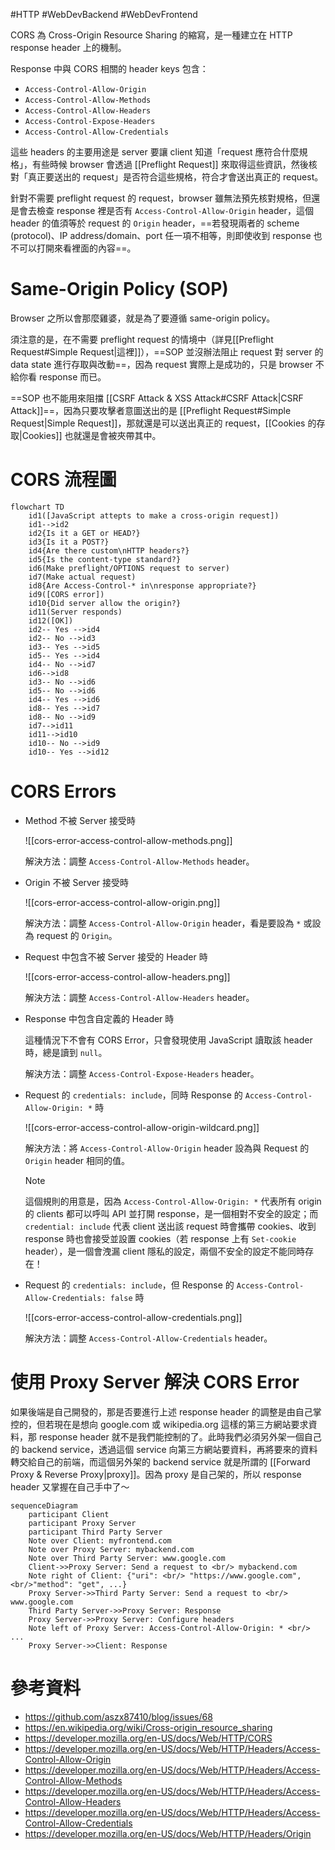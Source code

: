 #HTTP #WebDevBackend #WebDevFrontend

CORS 為 Cross-Origin Resource Sharing 的縮寫，是一種建立在 HTTP response header 上的機制。

Response 中與 CORS 相關的 header keys 包含：

- `Access-Control-Allow-Origin`
- `Access-Control-Allow-Methods`
- `Access-Control-Allow-Headers`
- `Access-Control-Expose-Headers`
- `Access-Control-Allow-Credentials`

這些 headers 的主要用途是 server 要讓 client 知道「request 應符合什麼規格」，有些時候 browser 會透過 [[Preflight Request]] 來取得這些資訊，然後核對「真正要送出的 request」是否符合這些規格，符合才會送出真正的 request。

針對不需要 preflight request 的 request，browser 雖無法預先核對規格，但還是會去檢查 response 裡是否有 `Access-Control-Allow-Origin`  header，這個 header 的值須等於 request 的 `Origin` header，==若發現兩者的 scheme (protocol)、IP address/domain、port 任一項不相等，則即使收到 response 也不可以打開來看裡面的內容==。

# Same-Origin Policy (SOP)

Browser 之所以會那麼雞婆，就是為了要遵循 same-origin policy。

須注意的是，在不需要 preflight request 的情境中（詳見[[Preflight Request#Simple Request|這裡]]），==SOP 並沒辦法阻止 request 對 server 的 data state 進行存取與改動==，因為 request 實際上是成功的，只是 browser 不給你看 response 而已。

==SOP 也不能用來阻擋 [[CSRF Attack & XSS Attack#CSRF Attack|CSRF Attack]]==，因為只要攻擊者意圖送出的是 [[Preflight Request#Simple Request|Simple Request]]，那就還是可以送出真正的 request，[[Cookies 的存取|Cookies]] 也就還是會被夾帶其中。

# CORS 流程圖

```mermaid
flowchart TD
    id1([JavaScript attepts to make a cross-origin request])
    id1-->id2
    id2{Is it a GET or HEAD?}
    id3{Is it a POST?}
    id4{Are there custom\nHTTP headers?}
    id5{Is the content-type standard?}
    id6(Make preflight/OPTIONS request to server)
    id7(Make actual request)
    id8{Are Access-Control-* in\nresponse appropriate?}
    id9([CORS error])
    id10{Did server allow the origin?}
    id11(Server responds)
    id12([OK])
    id2-- Yes -->id4
    id2-- No -->id3
    id3-- Yes -->id5
    id5-- Yes -->id4
    id4-- No -->id7
    id6-->id8
    id3-- No -->id6
    id5-- No -->id6
    id4-- Yes -->id6
    id8-- Yes -->id7
    id8-- No -->id9
    id7-->id11
    id11-->id10
    id10-- No -->id9
    id10-- Yes -->id12
```

# CORS Errors

- Method 不被 Server 接受時

    ![[cors-error-access-control-allow-methods.png]]

    解決方法：調整 `Access-Control-Allow-Methods` header。

- Origin 不被 Server 接受時

    ![[cors-error-access-control-allow-origin.png]]

    解決方法：調整 `Access-Control-Allow-Origin` header，看是要設為 `*` 或設為 request 的 `Origin`。

- Request 中包含不被 Server 接受的 Header 時

    ![[cors-error-access-control-allow-headers.png]]

    解決方法：調整 `Access-Control-Allow-Headers` header。

- Response 中包含自定義的 Header 時

    這種情況下不會有 CORS Error，只會發現使用 JavaScript 讀取該 header 時，總是讀到 `null`。

    解決方法：調整 `Access-Control-Expose-Headers` header。

- Request 的 `credentials: include`，同時 Response 的 `Access-Control-Allow-Origin: *` 時

    ![[cors-error-access-control-allow-origin-wildcard.png]]

    解決方法：將 `Access-Control-Allow-Origin` header 設為與 Request 的 `Origin` header 相同的值。

    >[!Note]
    >這個規則的用意是，因為 `Access-Control-Allow-Origin: *` 代表所有 origin 的 clients 都可以呼叫 API 並打開 response，是一個相對不安全的設定；而 `credential: include` 代表 client 送出該 request 時會攜帶 cookies、收到 response 時也會接受並設置 cookies（若 response 上有 `Set-cookie` header），是一個會洩漏 client 隱私的設定，兩個不安全的設定不能同時存在！

- Request 的 `credentials: include`，但 Response 的 `Access-Control-Allow-Credentials: false` 時

    ![[cors-error-access-control-allow-credentials.png]]

    解決方法：調整 `Access-Control-Allow-Credentials` header。

# 使用 Proxy Server 解決 CORS Error

如果後端是自己開發的，那是否要進行上述 response header 的調整是由自己掌控的，但若現在是想向 google.com 或 wikipedia.org 這樣的第三方網站要求資料，那 response header 就不是我們能控制的了。此時我們必須另外架一個自己的 backend service，透過這個 service 向第三方網站要資料，再將要來的資料轉交給自己的前端，而這個另外架的 backend service 就是所謂的 [[Forward Proxy & Reverse Proxy|proxy]]。因為 proxy 是自己架的，所以 response header 又掌握在自己手中了～

```mermaid
sequenceDiagram
    participant Client
    participant Proxy Server
    participant Third Party Server
    Note over Client: myfrontend.com
    Note over Proxy Server: mybackend.com
    Note over Third Party Server: www.google.com
    Client->>Proxy Server: Send a request to <br/> mybackend.com
    Note right of Client: {"uri": <br/> "https://www.google.com", <br/>"method": "get", ...}
    Proxy Server->>Third Party Server: Send a request to <br/> www.google.com
    Third Party Server->>Proxy Server: Response
    Proxy Server->>Proxy Server: Configure headers
    Note left of Proxy Server: Access-Control-Allow-Origin: * <br/> ...
    Proxy Server->>Client: Response
```

# 參考資料

- <https://github.com/aszx87410/blog/issues/68>
- <https://en.wikipedia.org/wiki/Cross-origin_resource_sharing>
- <https://developer.mozilla.org/en-US/docs/Web/HTTP/CORS>
- <https://developer.mozilla.org/en-US/docs/Web/HTTP/Headers/Access-Control-Allow-Origin>
- <https://developer.mozilla.org/en-US/docs/Web/HTTP/Headers/Access-Control-Allow-Methods>
- <https://developer.mozilla.org/en-US/docs/Web/HTTP/Headers/Access-Control-Allow-Headers>
- <https://developer.mozilla.org/en-US/docs/Web/HTTP/Headers/Access-Control-Allow-Credentials>
- <https://developer.mozilla.org/en-US/docs/Web/HTTP/Headers/Origin>
